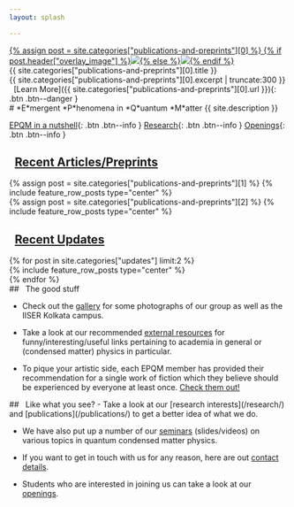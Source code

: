 ```yaml
---
layout: splash

---
```


<div class="home_banner_image">
<a href="{{ site.categories["publications-and-preprints"][0].url }}">
{% assign post = site.categories["publications-and-preprints"][0] %}
{% if post.header["overlay_image"] %}<img src="{{ post.header["overlay_image"] }}">{% else %}<img src="{{ post.header["image"] }}">{% endif %}
</a>
</div>

<div class="home__column__main" markdown=1>
<div class="home__column_skewed" markdown=1>
<div class="home__banner__title" markdown=1>
{{ site.categories["publications-and-preprints"][0].title }}
</div> 
<span class="home__banner__abstract" markdown=1> 
{{ site.categories["publications-and-preprints"][0].excerpt | truncate:300 }}
</span> &nbsp;&nbsp;[Learn More]({{ site.categories["publications-and-preprints"][0].url }}){: .btn .btn--danger }
</div>
<div class="home__column_skewed" markdown=1>
# *E*mergent *P*henomena in *Q*uantum *M*atter
<span class="epqm_description">{{ site.description }}</span>

[EPQM in a nutshell](/about/#what-is-epqm){: .btn .btn--info }
[Research](/research/#overview-of-our-research){: .btn .btn--info }
[Openings](/about/#openings){: .btn .btn--info }
</div>
</div>


## <i class="fas fa-bookmark"></i>&nbsp;&nbsp;[Recent Articles/Preprints](/posts/)
<div class="home__column__main" markdown=1>
 <div class="home__column" markdown=1>
 {% assign post = site.categories["publications-and-preprints"][1] %}
 {% include feature_row_posts type="center" %}
 </div>
 <div class="home__column" markdown=1>
 {% assign post = site.categories["publications-and-preprints"][2] %}
 {% include feature_row_posts type="center" %}
 </div>
</div>

## <i class="fas fa-bolt"></i>&nbsp;&nbsp;[Recent Updates](/posts/)
<div class="home__column__main" markdown=1>
{% for post in site.categories["updates"] limit:2 %}
<div class="home__column" markdown=1>
{% include feature_row_posts type="center" %}
</div>
{% endfor %}
</div>

<div class="home__column__main" markdown=1>
<div class="home__column" markdown=1>
## <i class="fas fa-heart"></i>&nbsp;&nbsp;The good stuff

- Check out the [gallery](/gallery/) for some photographs of our group as well as the IISER Kolkata campus.

- Take a look at our recommended [external resources](/external-resources/) for funny/interesting/useful links pertaining to academia in general or (condensed matter) physics in particular.

- To pique your artistic side, each EPQM member has provided their recommendation for a single work of fiction which they believe should be experienced by everyone at least once. [Check them out!](/fiction-recommendations/)
</div>
<div class="home__column" markdown=1>
## <i class="fas fa-mug-hot"></i>&nbsp;&nbsp;Like what you see?
- Take a look at our [research interests](/research/) and [publications](/publications/) to get a better idea of what we do. 

- We have also put up a number of our [seminars](/seminars/) (slides/videos) on various topics in quantum condensed matter physics.

- If you want to get in touch with us for any reason, here are out [contact details](/about/#contact-details).

- Students who are interested in joining us can take a look at our [openings](/about/#openings).
</div>
